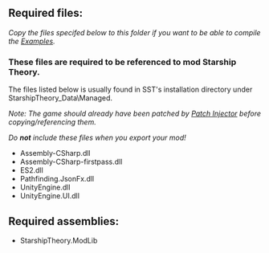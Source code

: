 ## Required files:
*Copy the files specifed below to this folder if you want to be able to compile the [Examples](https://github.com/Zinal001/Starship-Theory-Modding-Library/tree/master/Examples).*

### These files are required to be referenced to mod Starship Theory.

The files listed below is usually found in SST's installation directory under StarshipTheory_Data\Managed\.

*Note: The game should already have been patched by [Patch Injector](https://github.com/Zinal001/Starship-Theory-Modding-Library/tree/master/StarshipTheory.PatchInjector/StarshipTheory.PatchInjector) before copying/referencing them.*

*Do __not__ include these files when you export your mod!*
* Assembly-CSharp.dll
* Assembly-CSharp-firstpass.dll
* ES2.dll
* Pathfinding.JsonFx.dll
* UnityEngine.dll
* UnityEngine.UI.dll

## Required assemblies:
* StarshipTheory.ModLib
